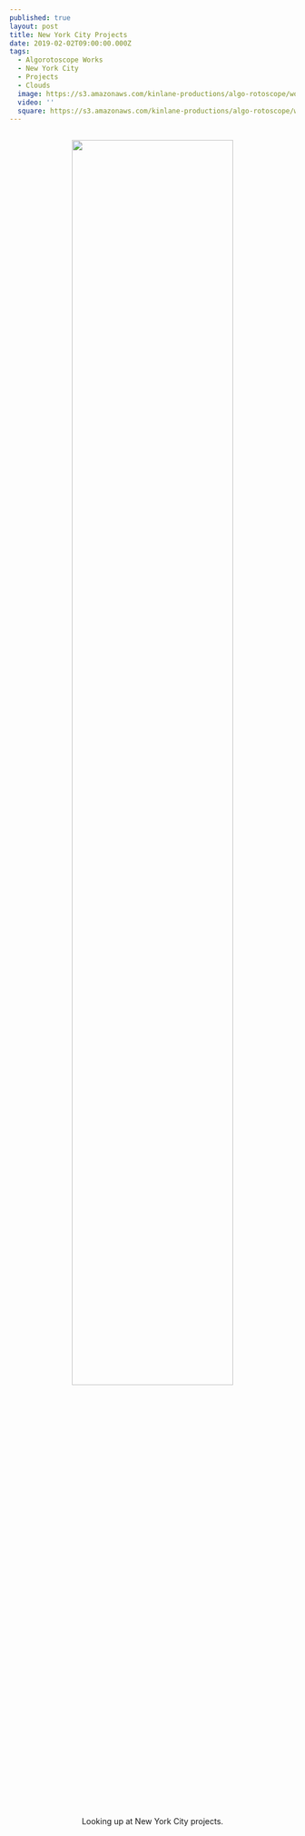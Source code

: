 ```yaml
---
published: true
layout: post
title: New York City Projects
date: 2019-02-02T09:00:00.000Z
tags:
  - Algorotoscope Works
  - New York City
  - Projects
  - Clouds
  image: https://s3.amazonaws.com/kinlane-productions/algo-rotoscope/working/new-york-city-projects.jpg
  video: ''
  square: https://s3.amazonaws.com/kinlane-productions/algo-rotoscope/working/new-york-city-projects-square.jpg
---
```

<p align="center"><img src="{{ page.image }}" width="75%" style="padding: 15px;" /></p>
<center>Looking up at New York City projects.</center>
